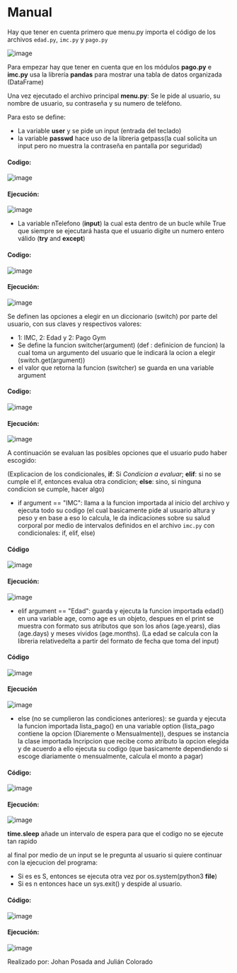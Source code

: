# Manual

Hay que tener en cuenta primero que menu.py importa el código de los archivos ```edad.py```, ```imc.py``` y ```pago.py```

![image](https://user-images.githubusercontent.com/64292875/227674665-18cdd1ae-1331-4f52-9030-7f8b15519d7a.png)

Para empezar hay que tener en cuenta que en los módulos **pago.py** e **imc.py** usa la librería **pandas** para mostrar una tabla de datos organizada (DataFrame)



Una vez ejecutado el archivo principal **menu.py**:
Se le pide al usuario, su nombre de usuario, su contraseña y su numero de teléfono.

Para esto se define:

* La variable **user** y se pide un input (entrada del teclado)
* la variable **passwd** hace uso de la libreria getpass(la cual solicita un input pero no muestra la contraseña en pantalla por seguridad)

#### Codigo:
![image](https://user-images.githubusercontent.com/64292875/227673113-de358b3e-0fe4-404a-9112-90f958bf31aa.png)

#### Ejecución:
![image](https://user-images.githubusercontent.com/64292875/227672371-9990008a-1b91-4429-809c-a913d8189cb8.png)


* La variable nTelefono (**input**) la cual esta dentro de un bucle while True que siempre se ejecutará hasta que el usuario digite un numero entero válido (**try** and **except**)

#### Codigo:
![image](https://user-images.githubusercontent.com/64292875/227674638-b301f0e2-d7b4-47ad-8c18-9f678eeb1aa7.png)

#### Ejecución:
![image](https://user-images.githubusercontent.com/64292875/227672602-ac154440-4e98-440c-9138-323ff64fc200.png)


Se definen las opciones a elegir en un diccionario (switch) por parte del usuario, con sus claves y respectivos valores:
* 1: IMC, 2: Edad y 2: Pago Gym
* Se define la funcion switcher(argument) (def : definicion de funcion) la cual toma un argumento del usuario que le indicará la ocion a elegir (switch.get(argument))
* el valor que retorna la funcion (switcher) se guarda en una variable argument

#### Codigo:
![image](https://user-images.githubusercontent.com/64292875/227675383-9746a052-499d-4207-abcc-c50990acd29e.png)

#### Ejecución:
![image](https://user-images.githubusercontent.com/64292875/227675446-79201681-e8f0-434e-b185-94ca132e8e1c.png)

A continuación se evaluan las posibles opciones que el usuario pudo haber escogido:

(Explicacion de los condicionales, **if**: Si *Condicion a evaluar*; **elif**: si no se cumple el if, entonces evalua otra condicion; **else**: sino, si ninguna condicion se cumple, hacer algo)

* if argument == "IMC": llama a la funcion importada al inicio del archivo y ejecuta todo su codigo (el cual basicamente pide al usuario altura y peso y en base a eso lo calcula, le da indicaciones sobre su salud corporal por medio de intervalos definidos en el archivo ```imc.py``` con condicionales: if, elif, else)

#### Código
![image](https://user-images.githubusercontent.com/64292875/227676742-94009be9-3d6f-4961-885a-95201d8648bd.png)

#### Ejecución:
![image](https://user-images.githubusercontent.com/64292875/227677614-da54dfca-54eb-466c-9238-1187c958e25c.png)


* elif argument == "Edad": guarda y ejecuta la funcion importada edad() en una variable age, como age es un objeto, despues en el print se muestra con formato sus atributos que son los años (age.years), dias (age.days) y meses vividos (age.months). (La edad se calcula con la libreria relativedelta a partir del formato de fecha que toma del input)

#### Código
![image](https://user-images.githubusercontent.com/64292875/227678238-86dba4f7-662f-47a4-be96-f41623603e54.png)

#### Ejecución
![image](https://user-images.githubusercontent.com/64292875/227678278-1de06ccb-8c44-4d10-901b-7fd26103d050.png)


* else (no se cumplieron las condiciones anteriores): se guarda y ejecuta la funcion importada lista_pago() en una variable option (lista_pago contiene la opcion (Diaremente o Mensualmente)), despues se instancia la clase importada Incripcion que recibe como atributo la opcion elegida y de acuerdo a ello ejecuta su codigo (que basicamente dependiendo si escoge diariamente o mensualmente, calcula el monto a pagar)

#### Código:
![image](https://user-images.githubusercontent.com/64292875/227678931-8ddcd606-ed44-464c-bc8d-e78465321ce9.png)


#### Ejecución:
![image](https://user-images.githubusercontent.com/64292875/227678435-d857e00e-3dc4-401e-b225-00c3db78090b.png)


**time.sleep** añade un intervalo de espera para que el codigo no se ejecute tan rapido


al final por medio de un input se le pregunta al usuario si quiere continuar con la ejecucion del programa:

* Si es es S, entonces se ejecuta otra vez por os.system(python3 __file__)
* Si es n entonces hace un sys.exit() y despide al usuario.

#### Código:
![image](https://user-images.githubusercontent.com/64292875/227679087-e1d19cfb-81f2-4579-a479-a3994266c9c6.png)

#### Ejecución:
![image](https://user-images.githubusercontent.com/64292875/227679111-b6da7b36-88ad-4fdf-a841-58b1b1118047.png)


Realizado por: Johan Posada and Julián Colorado

